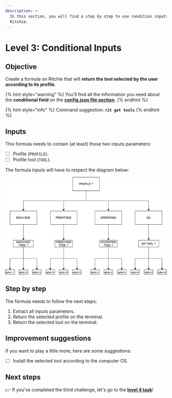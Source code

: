 ```yaml
---
description: >-
  In this section, you will find a step by step to use condition inputs on
  Ritchie.
---
```


# Level 3: Conditional Inputs

## Objective

Create a formula on Ritchie that will **return the tool selected by the user according to its profile**.

{% hint style="warning" %}
You'll find all the information you need about the **conditional field** on the [**config.json file section**](https://docs.ritchiecli.io/how-to/implement-a-formula#1-config-json).
{% endhint %}

{% hint style="info" %}
Command suggestion: **`rit get tools`**
{% endhint %}

## Inputs

This formula needs to contain \(at least\) those two inputs parameters:

* [ ] Profile \(`PROFILE`\). 
* [ ] Profile tool \(`TOOL`\).

The formula inputs will have to respect the diagram below:

![](../.gitbook/assets/ritchie-conditional-inputs.png)

## Step by step

The formula needs to follow the next steps:

1. Extract all inputs parameters. 
2. Return the selected profile on the terminal. 
3. Return the selected tool on the terminal.

## Improvement suggestions

 If you want to play a little more, here are some suggestions:

* [ ] Install the selected tool according to the computer OS.

## Next steps 

👉 If you've completed the third challenge, let's go to the [**level 4 task**](level-4.md)!

